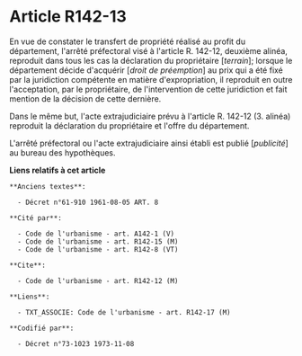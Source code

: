 # Article R142-13

En vue de constater le transfert de propriété réalisé au profit du département, l'arrêté préfectoral visé à l'article R.
142-12, deuxième alinéa, reproduit dans tous les cas la déclaration du propriétaire [*terrain*]; lorsque le département
décide d'acquérir [*droit de préemption*] au prix qui a été fixé par la juridiction compétente en matière d'expropriation, il
reproduit en outre l'acceptation, par le propriétaire, de l'intervention de cette juridiction et fait mention de la décision
de cette dernière.

Dans le même but, l'acte extrajudiciaire prévu à l'article R. 142-12 (3. alinéa) reproduit la déclaration du propriétaire et
l'offre du département.

L'arrêté préfectoral ou l'acte extrajudiciaire ainsi établi est publié [*publicité*] au bureau des hypothèques.

**Liens relatifs à cet article**

	**Anciens textes**:

	  - Décret n°61-910 1961-08-05 ART. 8

	**Cité par**:

	  - Code de l'urbanisme - art. A142-1 (V)
	  - Code de l'urbanisme - art. R142-15 (M)
	  - Code de l'urbanisme - art. R142-8 (VT)

	**Cite**:

	  - Code de l'urbanisme - art. R142-12 (M)

	**Liens**:

	  - TXT_ASSOCIE: Code de l'urbanisme - art. R142-17 (M)

	**Codifié par**:

	  - Décret n°73-1023 1973-11-08
